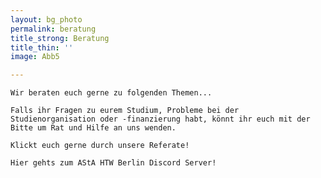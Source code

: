 ```yaml
---
layout: bg_photo
permalink: beratung
title_strong: Beratung
title_thin: ''
image: Abb5

---
```

    Wir beraten euch gerne zu folgenden Themen...

    Falls ihr Fragen zu eurem Studium, Probleme bei der Studienorganisation oder -finanzierung habt, könnt ihr euch mit der Bitte um Rat und Hilfe an uns wenden.

    Klickt euch gerne durch unsere Referate!

    Hier gehts zum AStA HTW Berlin Discord Server!